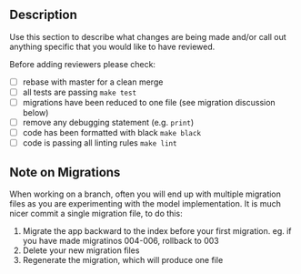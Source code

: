 ## Description

Use this section to describe what changes are being made and/or call
out anything specific that you would like to have reviewed.

Before adding reviewers please check:

* [ ] rebase with master for a clean merge
* [ ] all tests are passing `make test`
* [ ] migrations have been reduced to one file (see migration discussion below)
* [ ] remove any debugging statement (e.g. `print`)
* [ ] code has been formatted with black `make black`
* [ ] code is passing all linting rules `make lint`

## Note on Migrations
When working on a branch, often you will end up with multiple migration files as you are experimenting with the model implementation. It is much nicer commit a single migration file, to do this:

1. Migrate the app backward to the index before your first migration. eg. if you have made migratinos 004-006, rollback to 003
2. Delete your new migration files
3. Regenerate the migration, which will produce one file
